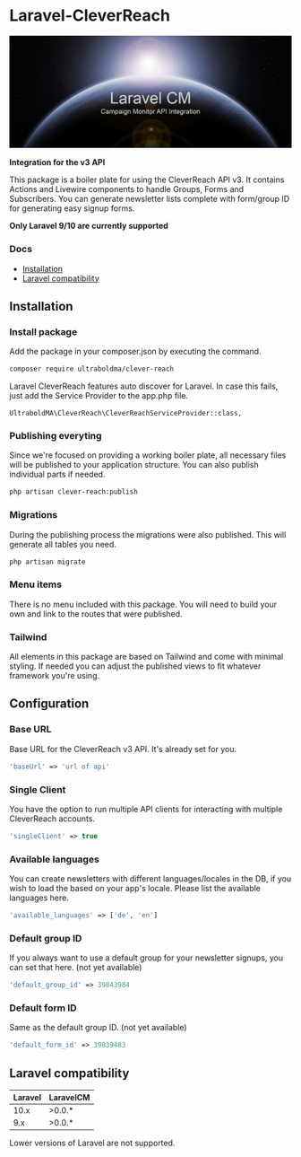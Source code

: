 # Laravel-CleverReach

![Laravel CleverReach](img/laravel-cm.png)

**Integration for the v3 API**

This package is a boiler plate for using the CleverReach API v3.
It contains Actions and Livewire components to handle Groups, Forms and
Subscribers. You can generate newsletter lists complete with form/group ID
for generating easy signup forms.

**Only Laravel 9/10 are currently supported**

### Docs

- [Installation](#installation)
- [Laravel compatibility](#laravel-compatibility)

## Installation

### Install package

Add the package in your composer.json by executing the command.

```bash
composer require ultraboldma/clever-reach
```

Laravel CleverReach features auto discover for Laravel. In case this fails, just add the
Service Provider to the app.php file.

```
UltraboldMA\CleverReach\CleverReachServiceProvider::class,
```

### Publishing everyting

Since we're focused on providing a working boiler plate, all necessary files will be
published to your application structure. You can also publish individual parts if needed.

```bash
php artisan clever-reach:publish
```

### Migrations

During the publishing process the migrations were also published.
This will generate all tables you need.

```bash
php artisan migrate
```

### Menu items

There is no menu included with this package. You will need to build your own and
link to the routes that were published.

### Tailwind

All elements in this package are based on Tailwind and come with minimal styling.
If needed you can adjust the published views to fit whatever framework you're using.

## Configuration

### Base URL

Base URL for the CleverReach v3 API. It's already set for you.

```php
'baseUrl' => 'url of api'
```

### Single Client

You have the option to run multiple API clients for interacting
with multiple CleverReach accounts.

```php
'singleClient' => true
```

### Available languages

You can create newsletters with different languages/locales in the DB,
if you wish to load the based on your app's locale. Please list the
available languages here.

```php
'available_languages' => ['de', 'en']
```

### Default group ID

If you always want to use a default group for your newsletter signups,
you can set that here. (not yet available)

```php
'default_group_id' => 39843984
```

### Default form ID

Same as the default group ID. (not yet available)

```php
'default_form_id' => 39839483
```

## Laravel compatibility

| Laravel | LaravelCM |
| :------ | :-------- |
| 10.x    | >0.0.\*   |
| 9.x     | >0.0.\*   |

Lower versions of Laravel are not supported.
